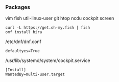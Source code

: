 ### Packages
vim fish util-linux-user git htop ncdu cockpit screen
```
curl -L https://get.oh-my.fish | fish
omf install bira
```

/etc/dnf/dnf.conf
```
defaultyes=True
```

/usr/lib/systemd/system/cockpit.service
```
[Install]
WantedBy=multi-user.target
```
